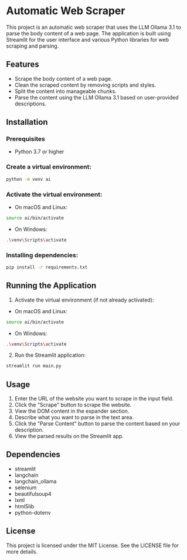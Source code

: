 # Automatic Web Scraper

This project is an automatic web scraper that uses the LLM Ollama 3.1 to parse the body content of a web page. The application is built using Streamlit for the user interface and various Python libraries for web scraping and parsing.

## Features
- Scrape the body content of a web page.
- Clean the scraped content by removing scripts and styles.
- Split the content into manageable chunks.
- Parse the content using the LLM Ollama 3.1 based on user-provided descriptions.

## Installation
### Prerequisites
- Python 3.7 or higher

### Create a virtual environment:
```bash
python -m venv ai
```

### Activate the virtual environment:
- On macOS and Linux:
```bash
source ai/bin/activate
```
- On Windows:
```bash
.\venv\Scripts\activate
``` 

### Installing dependencies:
```bash
pip install -r requirements.txt
```
## Running the Application
1. Activate the virtual environment (if not already activated):
- On macOS and Linux:
```bash
source ai/bin/activate
```
- On Windows:
```bash
.\venv\Scripts\activate
``` 
2. Run the Streamlit application:
```python
streamlit run main.py
```
## Usage
1. Enter the URL of the website you want to scrape in the input field.
2. Click the "Scrape" button to scrape the website.
3. View the DOM content in the expander section.
3. Describe what you want to parse in the text area.
5. Click the "Parse Content" button to parse the content based on your description.
6. View the parsed results on the Streamlit app.

## Dependencies
- streamlit
- langchain
- langchain_ollama
- selenium
- beautifulsoup4
- lxml
- html5lib
- python-dotenv

## License
This project is licensed under the MIT License. See the LICENSE file for more details.

